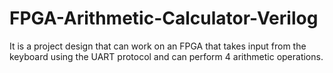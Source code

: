 # FPGA-Arithmetic-Calculator-Verilog
It is a project design that can work on an FPGA that takes input from the keyboard using the UART protocol and can perform 4 arithmetic operations.
